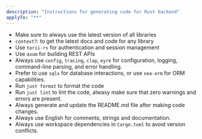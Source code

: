 ```yaml
---
description: "Instructions for generating code for Rust backend"
applyTo: "**"
---
```


- Make sure to always use the latest version of all libraries
- `context7`: to get the latest docs and code for any library
- Use `torii-rs` for authentication and session management
- Use `axum` for building REST APIs
- Always use `config`, `tracing`, `clap`, `eyre` for configuration, logging, command-line parsing, and error handling.
- Prefer to use `sqlx` for database interactions, or use `sea-orm` for ORM capabilities.
- Run `just format` to format the code
- Run `just lint` to lint the code, alwasy make sure that zero warnings and errors are present.
- Always generate and update the README.md file after making code changes.
- Always use English for comments, strings and documentation.
- Always use workspace dependencies in `Cargo.toml` to avoid version conflicts.
